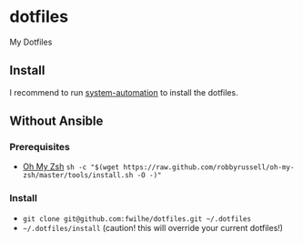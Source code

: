 # dotfiles

My Dotfiles

## Install

I recommend to run [system-automation](https://github.com/fwilhe/system-automation) to install the dotfiles.

## Without Ansible

### Prerequisites

* [Oh My Zsh](https://github.com/robbyrussell/oh-my-zsh) `sh -c "$(wget https://raw.github.com/robbyrussell/oh-my-zsh/master/tools/install.sh -O -)"`

### Install

* `git clone git@github.com:fwilhe/dotfiles.git ~/.dotfiles`
* `~/.dotfiles/install` (caution! this will override your current dotfiles!)

